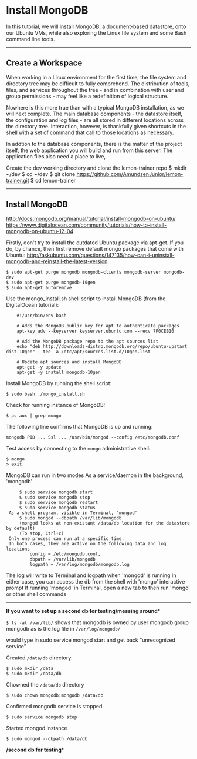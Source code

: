 # Install MongoDB
In this tutorial, we will install MongoDB, a document-based datastore, onto our Ubuntu VMs, while also exploring the Linux file system and some Bash command line tools.

---

## Create a Workspace
When working in a Linux environment for the first time, the file system and directory tree may be difficult to fully comprehend. The distribution of tools, files, and services throughout the tree - and in combination with user and group permissions - may feel like a redefinition of logical structure.

Nowhere is this more true than with a typical MongoDB installation, as we will next complete. The main database components - the datastore itself, the configuration and log files - are all stored in different locations across the directory tree. Interaction, however, is thankfully given shortcuts in the shell with a set of command that call to those locations as necessary.

In addtion to the database components, there is the matter of the project itself, the web application you will build and run from this server. The application files also need a place to live, 

Create the dev working directory and clone the lemon-trainer repo
$ mkdir ~/dev
$ cd ~/dev
$ git clone https://github.com/AmundsenJunior/lemon-trainer.git
$ cd lemon-trainer

---

## Install MongoDB

http://docs.mongodb.org/manual/tutorial/install-mongodb-on-ubuntu/
https://www.digitalocean.com/community/tutorials/how-to-install-mongodb-on-ubuntu-12-04

Firstly, don't try to install the outdated Ubuntu package via apt-get. If you do, by chance, then first remove default mongo packages that come with Ubuntu:
http://askubuntu.com/questions/147135/how-can-i-uninstall-mongodb-and-reinstall-the-latest-version
```
$ sudo apt-get purge mongodb mongodb-clients mongodb-server mongodb-dev
$ sudo apt-get purge mongodb-10gen
$ sudo apt-get autoremove
```

Use the mongo_install.sh shell script to install MongoDB (from the DigitalOcean tutorial):
```
	#!/usr/bin/env bash

	# Adds the MongoDB public key for apt to authenticate packages
	apt-key adv --keyserver keyserver.ubuntu.com --recv 7F0CEB10

	# Add the MongoDB package repo to the apt sources list
	echo "deb http://downloads-distro.mongodb.org/repo/ubuntu-upstart dist 10gen" | tee -a /etc/apt/sources.list.d/10gen.list

	# Update apt sources and install MongoDB
	apt-get -y update
	apt-get -y install mongodb-10gen
```

Install MongoDB by running the shell script:
```
$ sudo bash ./mongo_install.sh
```

Check for running instance of MongoDB:
```
$ ps aux | grep mongo
```

The following line confirms that MongoDB is up and running:
```
mongodb PID ... Ssl ... /usr/bin/mongod --config /etc/mongodb.conf
```

Test access by connecting to the ```mongo``` administrative shell:
```
$ mongo
> exit
```

MongoDB can run in two modes
     As a service/daemon in the background, 'mongodb'

         $ sudo service mongodb start
         $ sudo service mongodb stop
         $ sudo service mongodb restart
         $ sudo service mongodb status
     As a shell program, visible in Terminal, 'mongod'
         $ sudo mongod --dbpath /var/lib/mongodb
         (mongod looks at non-existant /data/db location for the datastore by default)
         (To stop, Ctrl+c)
     Only one process can run at a specific time.
     In both cases, they are active on the following data and log locations
             config = /etc/mongodb.conf,
             dbpath = /var/lib/mongodb
             logpath = /var/log/mongodb/mongodb.log
The log will write to Terminal and logpath when 'mongod' is running
In either case, you can access the db from the shell with 'mongo' interactive prompt
If running 'mongod' in Terminal, open a new tab to then run 'mongo' or other shell commands

---

******If you want to set up a second db for testing/messing around*******

```$ ls -al /var/lib/``` shows that mongodb is owned by
     user mongodb
     group mongodb
as is the log file in ```/var/log/mongodb/```

would type in sudo service mongod start and get back "unrecognized service"

Created ```/data/db``` directory:
```
$ sudo mkdir /data
$ sudo mkdir /data/db
```

Chowned the ```/data/db``` directory
```
$ sudo chown mongodb:mongodb /data/db
```

Confirmed mongodb service is stopped
```
$ sudo service mongodb stop
```

Started mongod instance
```
$ sudo mongod --dbpath /data/db
```

******/second db for testing*******
